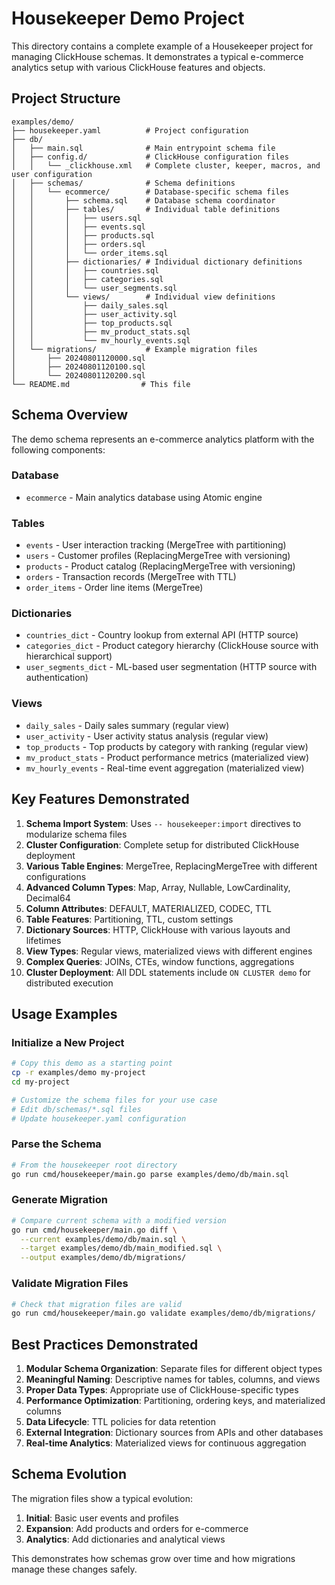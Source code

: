 # Housekeeper Demo Project

This directory contains a complete example of a Housekeeper project for managing ClickHouse schemas. It demonstrates a typical e-commerce analytics setup with various ClickHouse features and objects.

## Project Structure

```
examples/demo/
├── housekeeper.yaml          # Project configuration
├── db/
│   ├── main.sql              # Main entrypoint schema file
│   ├── config.d/             # ClickHouse configuration files
│   │   └── _clickhouse.xml   # Complete cluster, keeper, macros, and user configuration
│   ├── schemas/              # Schema definitions
│   │   └── ecommerce/        # Database-specific schema files
│   │       ├── schema.sql    # Database schema coordinator
│   │       ├── tables/       # Individual table definitions
│   │       │   ├── users.sql
│   │       │   ├── events.sql
│   │       │   ├── products.sql
│   │       │   ├── orders.sql
│   │       │   └── order_items.sql
│   │       ├── dictionaries/ # Individual dictionary definitions
│   │       │   ├── countries.sql
│   │       │   ├── categories.sql
│   │       │   └── user_segments.sql
│   │       └── views/        # Individual view definitions
│   │           ├── daily_sales.sql
│   │           ├── user_activity.sql
│   │           ├── top_products.sql
│   │           ├── mv_product_stats.sql
│   │           └── mv_hourly_events.sql
│   └── migrations/           # Example migration files
│       ├── 20240801120000.sql
│       ├── 20240801120100.sql
│       └── 20240801120200.sql
└── README.md                # This file
```

## Schema Overview

The demo schema represents an e-commerce analytics platform with the following components:

### Database
- `ecommerce` - Main analytics database using Atomic engine

### Tables
- `events` - User interaction tracking (MergeTree with partitioning)
- `users` - Customer profiles (ReplacingMergeTree with versioning)
- `products` - Product catalog (ReplacingMergeTree with versioning)
- `orders` - Transaction records (MergeTree with TTL)
- `order_items` - Order line items (MergeTree)

### Dictionaries
- `countries_dict` - Country lookup from external API (HTTP source)
- `categories_dict` - Product category hierarchy (ClickHouse source with hierarchical support)
- `user_segments_dict` - ML-based user segmentation (HTTP source with authentication)

### Views
- `daily_sales` - Daily sales summary (regular view)
- `user_activity` - User activity status analysis (regular view)
- `top_products` - Top products by category with ranking (regular view)
- `mv_product_stats` - Product performance metrics (materialized view)
- `mv_hourly_events` - Real-time event aggregation (materialized view)

## Key Features Demonstrated

1. **Schema Import System**: Uses `-- housekeeper:import` directives to modularize schema files
2. **Cluster Configuration**: Complete setup for distributed ClickHouse deployment
3. **Various Table Engines**: MergeTree, ReplacingMergeTree with different configurations
4. **Advanced Column Types**: Map, Array, Nullable, LowCardinality, Decimal64
5. **Column Attributes**: DEFAULT, MATERIALIZED, CODEC, TTL
6. **Table Features**: Partitioning, TTL, custom settings
7. **Dictionary Sources**: HTTP, ClickHouse with various layouts and lifetimes
8. **View Types**: Regular views, materialized views with different engines
9. **Complex Queries**: JOINs, CTEs, window functions, aggregations
10. **Cluster Deployment**: All DDL statements include `ON CLUSTER demo` for distributed execution

## Usage Examples

### Initialize a New Project
```bash
# Copy this demo as a starting point
cp -r examples/demo my-project
cd my-project

# Customize the schema files for your use case
# Edit db/schemas/*.sql files
# Update housekeeper.yaml configuration
```

### Parse the Schema
```bash
# From the housekeeper root directory
go run cmd/housekeeper/main.go parse examples/demo/db/main.sql
```

### Generate Migration
```bash
# Compare current schema with a modified version
go run cmd/housekeeper/main.go diff \
  --current examples/demo/db/main.sql \
  --target examples/demo/db/main_modified.sql \
  --output examples/demo/db/migrations/
```

### Validate Migration Files
```bash
# Check that migration files are valid
go run cmd/housekeeper/main.go validate examples/demo/db/migrations/
```

## Best Practices Demonstrated

1. **Modular Schema Organization**: Separate files for different object types
2. **Meaningful Naming**: Descriptive names for tables, columns, and views
3. **Proper Data Types**: Appropriate use of ClickHouse-specific types
4. **Performance Optimization**: Partitioning, ordering keys, and materialized columns
5. **Data Lifecycle**: TTL policies for data retention
6. **External Integration**: Dictionary sources from APIs and other databases
7. **Real-time Analytics**: Materialized views for continuous aggregation

## Schema Evolution

The migration files show a typical evolution:
1. **Initial**: Basic user events and profiles
2. **Expansion**: Add products and orders for e-commerce
3. **Analytics**: Add dictionaries and analytical views

This demonstrates how schemas grow over time and how migrations manage these changes safely.